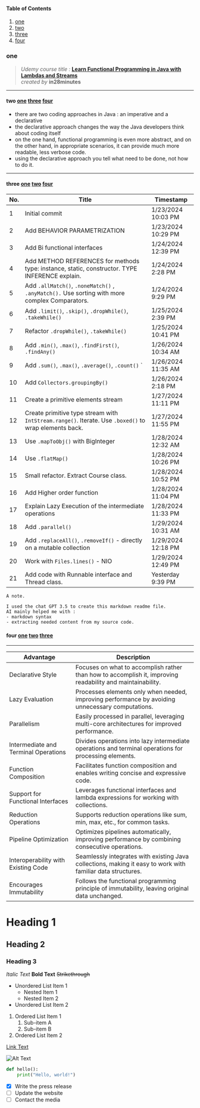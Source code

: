 #### Table of Contents

1. [one](#one)
2. [two](#two)
3. [three](#three)
4. [four](#four)

### one

>*Udemy course title :*  [**Learn Functional Programming in Java with Lambdas and Streams** ](https://www.udemy.com/course/functional-programming-with-java "Nice content for a start.")  
*created by* **in28minutes**
___
#### two [one](#one) [three](#three) [four](#four)
- there are two coding approaches in Java : an imperative and a declarative
- the declarative approach changes the way the Java developers think about coding itself
- on the one hand, functional programming is even more abstract, and on the other hand, in appropriate scenarios, it can provide much more readable, less verbose code.
- using the declarative approach you tell what need to be done, not how to do it.

___


#### three              [one](#one) [two](#two) [four](#four)
| No. | Title                                                                                                 | Timestamp            |
|-----|-------------------------------------------------------------------------------------------------------|----------------------|
| 1   | Initial commit                                                                                        | 1/23/2024 10:03 PM  |
| 2   | Add BEHAVIOR PARAMETRIZATION                                                                          | 1/23/2024 10:29 PM  |
| 3   | Add Bi functional interfaces                                                                          | 1/24/2024 12:39 PM  |
| 4   | Add METHOD REFERENCES for methods type: instance, static, constructor. TYPE INFERENCE explain.        | 1/24/2024 2:28 PM   |
| 5   | Add `.allMatch()`, `.noneMatch()` , `.anyMatch().` Use sorting with more complex Comparators.         | 1/24/2024 9:29 PM   |
| 6   | Add `.limit()`, `.skip()`, `.dropWhile()`, `.takeWhile()`                                             | 1/25/2024 2:39 PM   |
| 7   | Refactor `.dropWhile()`, `.takeWhile()`                                                               | 1/25/2024 10:41 PM  |
| 8   | Add `.min()`, `.max()`, `.findFirst()`, `.findAny()   `                                               | 1/26/2024 10:34 AM  |
| 9   | Add `.sum()`, `.max()`, `.average()`, `.count()` `                                                    | 1/26/2024 11:35 AM  |
| 10  | Add `Collectors.groupingBy()   `                                                                      | 1/26/2024 2:18 PM   |
| 11  | Create a primitive elements stream                                                                    | 1/27/2024 11:11 PM  |
| 12  | Create primitive type stream with `IntStream.range()`. Iterate. Use `.boxed()` to wrap elements back. | 1/27/2024 11:55 PM  |
| 13  | Use `.mapToObj()` with BigInteger                                                                     | 1/28/2024 12:32 AM  |
| 14  | Use `.flatMap()  `                                                                                    | 1/28/2024 10:26 PM  |
| 15  | Small refactor. Extract Course class.                                                                 | 1/28/2024 10:52 PM  |
| 16  | Add Higher order function                                                                             | 1/28/2024 11:04 PM  |
| 17  | Explain Lazy Execution of the intermediate operations                                                 | 1/28/2024 11:33 PM  |
| 18  | Add `.parallel()     `                                                                                | 1/29/2024 10:31 AM  |
| 19  | Add `.replaceAll()`, `.removeIf()` - directly on a mutable collection                                 | 1/29/2024 12:18 PM  |
| 20  | Work with `Files.lines()` - NIO                                                                       | 1/29/2024 12:49 PM  |
| 21  | Add code with Runnable interface and Thread class.                                                    | Yesterday 9:39 PM   |

~~~
A note. 

I used the chat GPT 3.5 to create this markdown readme file.
AI mainly helped me with :
- markdown syntax 
- extracting needed content from my source code.
~~~

#### four         [one](#one) [two](#two) [three](#three)
___
| Advantage                                     | Description                                                                                           |
|-----------------------------------------------|-------------------------------------------------------------------------------------------------------|
| Declarative Style                            | Focuses on what to accomplish rather than how to accomplish it, improving readability and maintainability. |
| Lazy Evaluation                              | Processes elements only when needed, improving performance by avoiding unnecessary computations.        |
| Parallelism                                  | Easily processed in parallel, leveraging multi-core architectures for improved performance.           |
| Intermediate and Terminal Operations         | Divides operations into lazy intermediate operations and terminal operations for processing elements. |
| Function Composition                         | Facilitates function composition and enables writing concise and expressive code.                       |
| Support for Functional Interfaces           | Leverages functional interfaces and lambda expressions for working with collections.                    |
| Reduction Operations                        | Supports reduction operations like sum, min, max, etc., for common tasks.                                |
| Pipeline Optimization                      | Optimizes pipelines automatically, improving performance by combining consecutive operations.           |
| Interoperability with Existing Code       | Seamlessly integrates with existing Java collections, making it easy to work with familiar data structures. |
| Encourages Immutability                  | Follows the functional programming principle of immutability, leaving original data unchanged.          |






# Heading 1
## Heading 2
### Heading 3

*Italic Text*
**Bold Text**
~~Strikethrough~~

- Unordered List Item 1
  - Nested Item 1
  - Nested Item 2
- Unordered List Item 2

1. Ordered List Item 1
   1. Sub-item A
   2. Sub-item B
2. Ordered List Item 2

[Link Text](https://www.example.com "Link Title")

![Alt Text](image_url "Image Title")

```python
def hello():
    print("Hello, world!")
```

- [x] Write the press release
- [ ] Update the website
- [ ] Contact the media 
